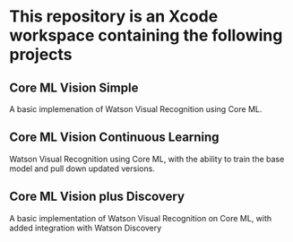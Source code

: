 # This repository is an Xcode workspace containing the following projects

## Core ML Vision Simple
A basic implemenation of Watson Visual Recognition using Core ML.

## Core ML Vision Continuous Learning
Watson Visual Recognition using Core ML, with the ability to train the base model and pull down updated versions.

## Core ML Vision plus Discovery
A basic implementation of Watson Visual Recognition on Core ML, with added integration with Watson Discovery
